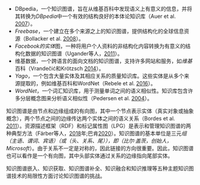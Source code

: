 - DBpedia，一个知识图谱，旨在从维基百科中发现语义上有意义的信息，并将其转换为*DBpedia*中一个有效的结构良好的本体论知识库（Auer et al. [2007](https://link.springer.com/article/10.1007/s10462-023-10465-9#ref-CR6)）。
- *Freebase*，一个建立在多个来源之上的知识图谱，提供结构化的全球信息资源（Bollacker et al. [2008](https://link.springer.com/article/10.1007/s10462-023-10465-9#ref-CR14)）。
- *Facebook的实体*图，一种将用户个人资料的非结构化内容转换为有意义的结构化数据的知识图谱（Ugander等人，[2011](https://link.springer.com/article/10.1007/s10462-023-10465-9#ref-CR128)）。
- 维基数据，一个跨语言的面向文档的知识图谱，支持许多网站和服务，如*维基*百科（Vrandečić和Krötzsch [2014](https://link.springer.com/article/10.1007/s10462-023-10465-9#ref-CR130)）。
- *Yago*，一个包含大量实体及其相应关系的质量知识库。这些实体是从多个来源提取的，例如维基百科和WordNet（Rebele et al. [2016](https://link.springer.com/article/10.1007/s10462-023-10465-9#ref-CR103)）。
- *WordNet*，一个词汇知识库，用于测量单词之间的语义相似性。知识库包含许多分层概念图来分析语义相似性（Pedersen et al. [2004](https://link.springer.com/article/10.1007/s10462-023-10465-9#ref-CR98)）。

知识图谱是由节点和边缘组成的有向图，其中一个节点表示实体（真实对象或抽象概念），两个节点之间的边缘传达两个实体之间的语义关系（Bordes et al. [2011](https://link.springer.com/article/10.1007/s10462-023-10465-9#ref-CR17)）。资源描述框架（RDF）和标记属性图（LPG）是表示和管理知识图谱的两种典型方法（Färber等人，[2018](https://link.springer.com/article/10.1007/s10462-023-10465-9#ref-CR42)年;巴肯[2020](https://link.springer.com/article/10.1007/s10462-023-10465-9#ref-CR9)）。知识图谱的基本单位是三元*组（主语、谓词、宾语）（*或（*头、关系、尾）*），即*（比尔·盖茨，创始人，Microsoft*）。由于关系不一定是对称的，因此链接的方向很重要。因此，知识图谱也可以看作是一个有向图，其中头部实体通过关系的边缘指向尾部实体。

知识图谱嵌入、知识获取、知识图谱补全、知识融合和知识推理等五种主题知识图谱技术的局限性方面讨论知识图谱的挑战。

